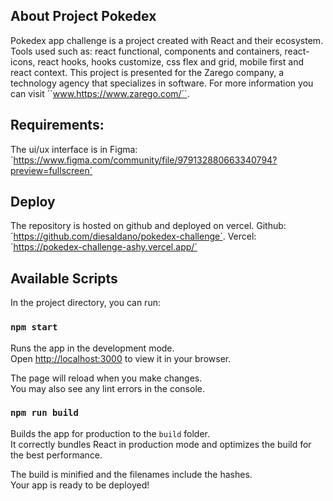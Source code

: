 ## About Project Pokedex
Pokedex app challenge is a project created with React and their ecosystem. 
Tools used such as: react functional, components and containers, react-icons, react hooks, hooks customize, css flex and grid, mobile first and react context.
This project is presented for the Zarego company, a technology agency that specializes in software. 
For more information you can visit ´´www.https://www.zarego.com/´´.

## Requirements:
The ui/ux interface is in Figma:
´https://www.figma.com/community/file/979132880663340794?preview=fullscreen´

## Deploy
The repository is hosted on github and deployed on vercel.
Github: ´https://github.com/diesaldano/pokedex-challenge´.
Vercel: ´https://pokedex-challenge-ashy.vercel.app/´

## Available Scripts

In the project directory, you can run:

### `npm start`

Runs the app in the development mode.\
Open [http://localhost:3000](http://localhost:3000) to view it in your browser.

The page will reload when you make changes.\
You may also see any lint errors in the console.

### `npm run build`

Builds the app for production to the `build` folder.\
It correctly bundles React in production mode and optimizes the build for the best performance.

The build is minified and the filenames include the hashes.\
Your app is ready to be deployed!
